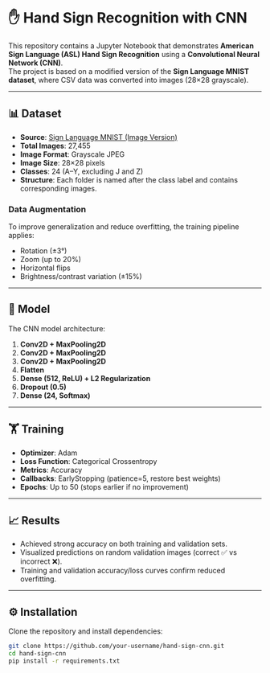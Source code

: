 # ✋ Hand Sign Recognition with CNN

This repository contains a Jupyter Notebook that demonstrates **American Sign Language (ASL) Hand Sign Recognition** using a **Convolutional Neural Network (CNN)**.  
The project is based on a modified version of the **Sign Language MNIST dataset**, where CSV data was converted into images (28×28 grayscale).

---

## 📊 Dataset
- **Source**: [Sign Language MNIST (Image Version)](https://www.kaggle.com/datamunge/sign-language-mnist)  
- **Total Images**: 27,455  
- **Image Format**: Grayscale JPEG  
- **Image Size**: 28×28 pixels  
- **Classes**: 24 (A–Y, excluding J and Z)  
- **Structure**: Each folder is named after the class label and contains corresponding images.  

### Data Augmentation
To improve generalization and reduce overfitting, the training pipeline applies:
- Rotation (±3°)  
- Zoom (up to 20%)  
- Horizontal flips  
- Brightness/contrast variation (±15%)  

---

## 🚀 Model
The CNN model architecture:
1. **Conv2D + MaxPooling2D**  
2. **Conv2D + MaxPooling2D**  
3. **Conv2D + MaxPooling2D**  
4. **Flatten**  
5. **Dense (512, ReLU) + L2 Regularization**  
6. **Dropout (0.5)**  
7. **Dense (24, Softmax)**  

---

## 🏋️ Training
- **Optimizer**: Adam  
- **Loss Function**: Categorical Crossentropy  
- **Metrics**: Accuracy  
- **Callbacks**: EarlyStopping (patience=5, restore best weights)  
- **Epochs**: Up to 50 (stops earlier if no improvement)  

---

## 📈 Results
- Achieved strong accuracy on both training and validation sets.  
- Visualized predictions on random validation images (correct ✅ vs incorrect ❌).  
- Training and validation accuracy/loss curves confirm reduced overfitting.  

---

## ⚙️ Installation
Clone the repository and install dependencies:

```bash
git clone https://github.com/your-username/hand-sign-cnn.git
cd hand-sign-cnn
pip install -r requirements.txt

